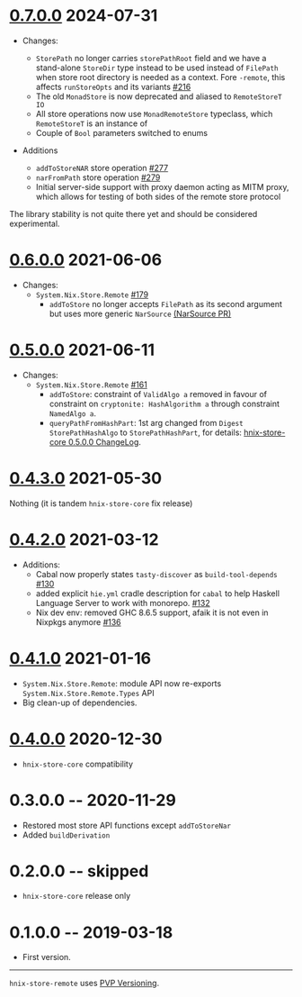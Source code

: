 # [0.7.0.0](https://github.com/haskell-nix/hnix-store/compare/remote-0.6.0.0...remote-0.7.0.0) 2024-07-31

* Changes:
    * `StorePath` no longer carries `storePathRoot` field and we
      have a stand-alone `StoreDir` type instead to be used instead of `FilePath`
      when store root directory is needed as a context.
      Fore `-remote`, this affects `runStoreOpts` and its variants [#216](https://github.com/haskell-nix/hnix-store/pull/216)
    * The old `MonadStore` is now deprecated and aliased to `RemoteStoreT IO`
    * All store operations now use `MonadRemoteStore` typeclass, which `RemoteStoreT` is an instance of
    * Couple of `Bool` parameters switched to enums

* Additions
    * `addToStoreNAR` store operation [#277](https://github.com/haskell-nix/hnix-store/pull/277)
    * `narFromPath` store operation [#279](https://github.com/haskell-nix/hnix-store/pull/279)
    * Initial server-side support with proxy daemon acting as MITM proxy,
      which allows for testing of both sides of the remote store protocol

The library stability is not quite there yet and should be considered experimental.

# [0.6.0.0](https://github.com/haskell-nix/hnix-store/compare/remote-0.5.0.0...remote-0.6.0.0) 2021-06-06

* Changes:
  * `System.Nix.Store.Remote` [#179](https://github.com/haskell-nix/hnix-store/pull/179)
    * `addToStore` no longer accepts `FilePath` as its second argument but uses
      more generic `NarSource` [(NarSource PR)](https://github.com/haskell-nix/hnix-store/pull/177)

# [0.5.0.0](https://github.com/haskell-nix/hnix-store/compare/0.4.3.0...remote-0.5.0.0) 2021-06-11

* Changes:
  * `System.Nix.Store.Remote` [#161](https://github.com/haskell-nix/hnix-store/pull/161)
    * `addToStore`: constraint of `ValidAlgo a` removed in favour of constraint on `cryptonite: HashAlgorithm a` through constraint `NamedAlgo a`.
    * `queryPathFromHashPart`: 1st arg changed from `Digest StorePathHashAlgo` to `StorePathHashPart`, for details: [hnix-store-core 0.5.0.0 ChangeLog](https://hackage.haskell.org/package/hnix-store-core-0.5.0.0/changelog).

# [0.4.3.0](https://github.com/haskell-nix/hnix-store/compare/0.4.2.0...0.4.3.0) 2021-05-30

Nothing (it is tandem `hnix-store-core` fix release)

# [0.4.2.0](https://github.com/haskell-nix/hnix-store/compare/0.4.1.0...0.4.2.0) 2021-03-12

* Additions:
  * Cabal now properly states `tasty-discover` as `build-tool-depends` [#130](https://github.com/haskell-nix/hnix-store/pull/130)
  * added explicit `hie.yml` cradle description for `cabal` to help Haskell Language Server to work with monorepo. [#132](https://github.com/haskell-nix/hnix-store/pull/132)
  * Nix dev env: removed GHC 8.6.5 support, afaik it is not even in Nixpkgs anymore [#136](https://github.com/haskell-nix/hnix-store/pull/136)

# [0.4.1.0](https://github.com/haskell-nix/hnix-store/compare/0.4.0.0...0.4.1.0) 2021-01-16

* `System.Nix.Store.Remote`: module API now re-exports `System.Nix.Store.Remote.Types` API
* Big clean-up of dependencies.

# [0.4.0.0](https://github.com/haskell-nix/hnix-store/compare/0.3.0.0...0.4.0.0) 2020-12-30

* `hnix-store-core` compatibility

# 0.3.0.0 -- 2020-11-29

* Restored most store API functions except `addToStoreNar`
* Added `buildDerivation`

# 0.2.0.0 -- skipped

* `hnix-store-core` release only

# 0.1.0.0  -- 2019-03-18

* First version.

---

`hnix-store-remote` uses [PVP Versioning][1].

[1]: https://pvp.haskell.org
